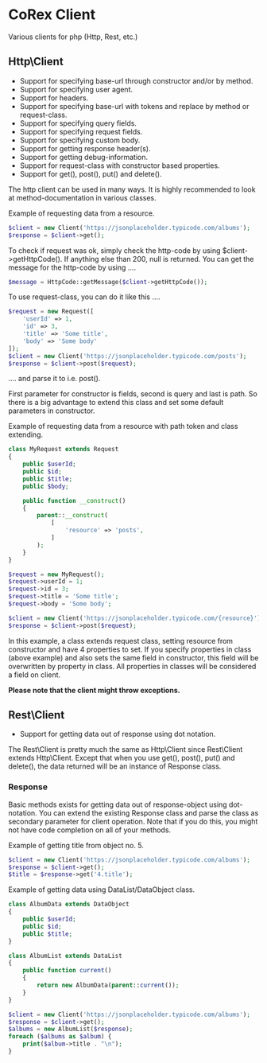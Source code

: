 # CoRex Client
Various clients for php (Http, Rest, etc.)

## Http\Client
- Support for specifying base-url through constructor and/or by method.
- Support for specifying user agent.
- Support for headers.
- Support for specifying base-url with tokens and replace by method or request-class.
- Support for specifying query fields.
- Support for specifying request fields.
- Support for specifying custom body.
- Support for getting response header(s).
- Support for getting debug-information.
- Support for request-class with constructor based properties.
- Support for get(), post(), put() and delete().

The http client can be used in many ways. It is highly recommended to look at method-documentation in various classes.

Example of requesting data from a resource.
```php
$client = new Client('https://jsonplaceholder.typicode.com/albums');
$response = $client->get();
```

To check if request was ok, simply check the http-code by using $client->getHttpCode().
If anything else than 200, null is returned. You can get the message for the http-code by using ....
```php
$message = HttpCode::getMessage($client->getHttpCode());
```

To use request-class, you can do it like this ....
```php
$request = new Request([
    'userId' => 1,
    'id' => 3,
    'title' => 'Some title',
    'body' => 'Some body'
]);
$client = new Client('https://jsonplaceholder.typicode.com/posts');
$response = $client->post($request);
```
.... and parse it to i.e. post().

First parameter for constructor is fields, second is query and last is path.
So there is a big advantage to extend this class and set some default parameters in constructor.

Example of requesting data from a resource with path token and class extending.
```php
class MyRequest extends Request
{
    public $userId;
    public $id;
    public $title;
    public $body;

    public function __construct()
    {
        parent::__construct(
            [
                'resource' => 'posts',
            ]
        );
    }
}

$request = new MyRequest();
$request->userId = 1;
$request->id = 3;
$request->title = 'Some title';
$request->body = 'Some body';

$client = new Client('https://jsonplaceholder.typicode.com/{resource}');
$response = $client->post($request);
```
In this example, a class extends request class, setting resource from constructor and have 4 properties to set.
If you specify properties in class (above example) and also sets the same field in constructor,
this field will be overwritten by property in class. All properties in classes will be considered a field on client.

**Please note that the client might throw exceptions.**

## Rest\Client
- Support for getting data out of response using dot notation.

The Rest\Client is pretty much the same as Http\Client since Rest\Client extends Http\Client.
Except that when you use get(), post(), put() and delete(), the data returned will be an instance of Response class.

### Response
Basic methods exists for getting data out of response-object using dot-notation.
You can extend the existing Response class and parse the class as secondary parameter for client operation.
Note that if you do this, you might not have code completion on all of your methods.

Example of getting title from object no. 5.
```php
$client = new Client('https://jsonplaceholder.typicode.com/albums');
$response = $client->get();
$title = $response->get('4.title');
```

Example of getting data using DataList/DataObject class.
```php
class AlbumData extends DataObject
{
    public $userId;
    public $id;
    public $title;
}

class AlbumList extends DataList
{
    public function current()
    {
        return new AlbumData(parent::current());
    }
}

$client = new Client('https://jsonplaceholder.typicode.com/albums');
$response = $client->get();
$albums = new AlbumList($response);
foreach ($albums as $album) {
    print($album->title . "\n");
}
```

